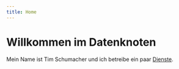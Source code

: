 ```yaml
---
title: Home
---
```


# Willkommen im Datenknoten

Mein Name ist Tim Schumacher und ich betreibe ein paar [Dienste](/dienste/).
